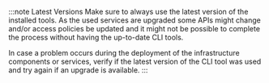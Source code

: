 :::note Latest Versions
Make sure to always use the latest version of the installed tools. As the used services are upgraded some APIs
might change and/or access policies be updated and it might not be possible to complete the process without having the
up-to-date CLI tools.

In case a problem occurs during the deployment of the infrastructure components or services, verify if the latest
version of the CLI tool was used and try again if an upgrade is available.
:::
